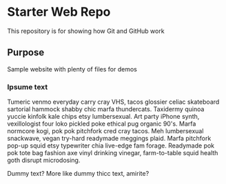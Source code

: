 # Starter Web Repo

This repository is for showing how Git and GitHub work

## Purpose

Sample website with plenty of files for demos

### Ipsume text
Tumeric venmo everyday carry cray VHS, tacos glossier celiac skateboard sartorial hammock shabby chic marfa thundercats. Taxidermy quinoa yuccie kinfolk kale chips etsy lumbersexual. Art party iPhone synth, vexillologist four loko pickled poke ethical pug organic 90's. Marfa normcore kogi, pok pok pitchfork cred cray tacos. Meh lumbersexual snackwave, vegan try-hard readymade meggings plaid. Marfa pitchfork pop-up squid etsy typewriter chia live-edge fam forage. Readymade pok pok tote bag fashion axe vinyl drinking vinegar, farm-to-table squid health goth disrupt microdosing.

Dummy text? More like dummy thicc text, amirite?